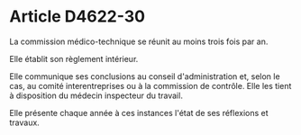 # Article D4622-30

La commission médico-technique se réunit au moins trois fois par an. 
  
   
Elle établit son règlement intérieur. 
  
   
Elle communique ses conclusions au conseil d'administration et, selon le cas, au comité interentreprises ou à la commission de contrôle. Elle les tient à disposition du médecin inspecteur du travail. 
  
   
Elle présente chaque année à ces instances l'état de ses réflexions et travaux.